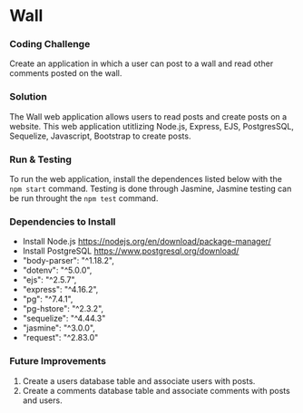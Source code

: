 # Wall


### Coding Challenge
Create an application in which a user can post to a wall and read other comments posted on the wall.

### Solution

The Wall web application allows users to read posts and create posts on a website. This web application 
utitlizing Node.js, Express, EJS, PostgresSQL, Sequelize, Javascript, Bootstrap to create posts. 

### Run & Testing
To run the web application, install the dependences listed below with the `npm start` command.  Testing is done through Jasmine,
Jasmine testing can be run throught the `npm test` command.  

### Dependencies to Install
  - Install Node.js https://nodejs.org/en/download/package-manager/
  - Install PostgreSQL https://www.postgresql.org/download/
  - "body-parser": "^1.18.2",
  - "dotenv": "^5.0.0",
  - "ejs": "^2.5.7",
  - "express": "^4.16.2",
  - "pg": "^7.4.1",
  - "pg-hstore": "^2.3.2",
  - "sequelize": "^4.44.3"
  - "jasmine": "^3.0.0",
  - "request": "^2.83.0"
  
  ### Future Improvements 
  1. Create a users database table and associate users with posts.
  2. Create a comments database table and associate comments with posts and users.
